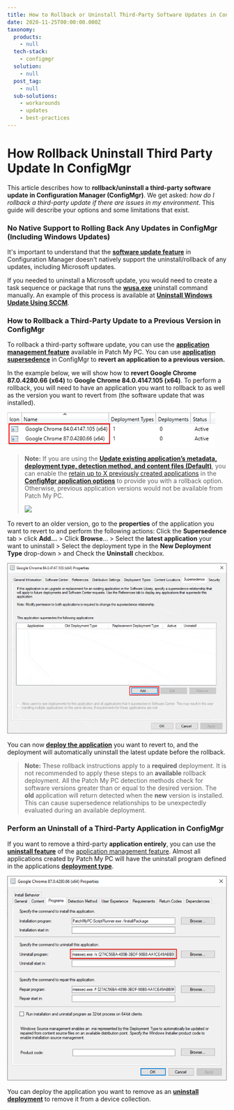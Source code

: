 ```yaml
---
title: How to Rollback or Uninstall Third-Party Software Updates in ConfigMgr
date: 2020-11-25T00:00:00.000Z
taxonomy:
  products:
    - null
  tech-stack:
    - configmgr
  solution:
    - null
  post_tag:
    - null
  sub-solutions:
    - workarounds
    - updates
    - best-practices
---
```


# How Rollback Uninstall Third Party Update In ConfigMgr

This article describes how to **rollback/uninstall a third-party software update in Configuration Manager (ConfigMgr)**. We get asked: _how do I rollback a third-party update if there are issues in my environment_. This guide will describe your options and some limitations that exist.

### No Native Support to Rolling Back Any Updates in ConfigMgr (Including Windows Updates)

It's important to understand that the [**software update feature**](https://docs.microsoft.com/en-us/mem/configmgr/sum/deploy-use/deploy-software-updates) in Configuration Manager doesn't natively support the uninstall/rollback of any updates, including Microsoft updates.

If you needed to uninstall a Microsoft update, you would need to create a task sequence or package that runs the [**wusa.exe**](https://support.microsoft.com/en-us/help/934307/description-of-the-windows-update-standalone-installer-in-windows) uninstall command manually. An example of this process is available at [**Uninstall Windows Update Using SCCM**](https://systemcenterdudes.com/sccm-uninstall-windows-update/).

### How to Rollback a Third-Party Update to a Previous Version in ConfigMgr

To rollback a third-party software update, you can use the [**application management feature**](../../automating-application-packaging-in-microsoft-sccm/) available in Patch My PC. You can use [**application supersedence**](https://docs.microsoft.com/en-us/mem/configmgr/apps/deploy-use/revise-and-supersede-applications#application-supersedence) in ConfigMgr to **revert an application to a previous version.**

In the example below, we will show how to **revert Google Chrome 87.0.4280.66 (x64)** to **Google Chrome 84.0.4147.105 (x64)**. To perform a rollback, you will need to have an application you want to rollback to as well as the version you want to revert from (the software update that was installed).

![Multiple Google Chrome Versions to Rollback Third-Party Update in SCCM](/_images/Multiple-Google-Chrome-Versions-to-Rollback-Third-Party-Update-in-SCCM.png "Multiple Google Chrome Versions to Rollback Third-Party Update in SCCM")

> **Note:** If you are using the [**Update existing application’s metadata, deployment type, detection method, and content files (Default)**](https://patchmypc.com/base-install-update-options-explained#topic1), you can enable the [retain up to X previously created applications](https://patchmypc.com/base-install-update-options-explained#topic3) in the [**ConfigMgr application options**](https://patchmypc.com/base-install-update-options-explained) to provide you with a rollback option. Otherwise, previous application versions would not be available from Patch My PC.
>
> ![](/_images/Rollback-1-2.png)

To revert to an older version, go to the **properties** of the application you want to revert to and perform the following actions: Click the **Supersedence** tab > click **Add...** > Click **Browse**... > Select the **latest application** your want to uninstall > Select the deployment type in the **New Deployment Type** drop-down > and Check the **Uninstall** checkbox.

![Supersede Application for Third-Party Update Rollback in SCCM](/_images/Supercede-Application-for-Third-Party-Update-Rollback-in-SCCM.gif "Supersede Application for Third-Party Update Rollback in SCCM")

You can now [**deploy the application**](https://docs.microsoft.com/en-us/mem/configmgr/apps/deploy-use/deploy-applications) you want to revert to, and the deployment will automatically uninstall the latest update before the rollback.

> **Note:** These rollback instructions apply to a **required** deployment. It is not recommended to apply these steps to an **available** rollback deployment. All the Patch My PC detection methods check for software versions greater than or equal to the desired version. The **old** application will return detected when the **new** version is installed. This can cause supersedence relationships to be unexpectedly evaluated during an available deployment.&#x20;

### Perform an Uninstall of a Third-Party Application in ConfigMgr

If you want to remove a third-party **application entirely**, you can use the [**uninstall feature**](https://docs.microsoft.com/en-us/mem/configmgr/apps/deploy-use/uninstall-applications#uninstall-an-application) of the [application management feature](https://docs.microsoft.com/en-us/mem/configmgr/apps/understand/introduction-to-application-management). Almost all applications created by Patch My PC will have the uninstall program defined in the applications [**deployment type**](https://docs.microsoft.com/en-us/mem/configmgr/apps/deploy-use/create-applications#bkmk_create-dt).

![Uninstall Program for SCCM Application Deployment Type](/_images/Uninstall-Program-for-SCCM-Application-Deployment-Type.png "Uninstall Program for SCCM Application Deployment Type")

You can deploy the application you want to remove as an [**uninstall deployment**](https://docs.microsoft.com/en-us/mem/configmgr/apps/deploy-use/deploy-applications#bkmk_deploy-settings) to remove it from a device collection.